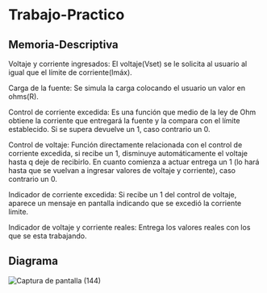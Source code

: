 # Trabajo-Practico


## Memoria-Descriptiva

Voltaje y corriente ingresados: El voltaje(Vset) se le solicita al usuario al igual que el límite de corriente(Imáx). 

Carga de la fuente: Se simula la carga colocando el usuario un valor en ohms(R).

Control de corriente excedida: Es una función que medio de la ley de Ohm obtiene la corriente que entregará la fuente y la compara con el límite establecido. Si se supera devuelve un 1, caso contrario un 0.

Control de voltaje: Función directamente relacionada con el control de corriente excedida, si recibe un 1, disminuye automáticamente el voltaje hasta q deje de recibirlo. En cuanto comienza a actuar entrega un 1 (lo hará hasta que se vuelvan a ingresar valores de voltaje y corriente), caso contrario un 0.

Indicador de corriente excedida: Si recibe un 1 del control de voltaje, aparece un mensaje en pantalla indicando que se excedió la corriente limite.

Indicador de voltaje y corriente reales: Entrega los valores reales con los que se esta trabajando.

## Diagrama
![Captura de pantalla (144)](https://user-images.githubusercontent.com/67933711/90553411-b785be80-e16a-11ea-864b-d5924ac2148c.png)

